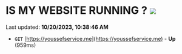 # IS MY WEBSITE RUNNING ? [![](https://img.shields.io/static/v1?label=Sponsor&message=%E2%9D%A4&logo=GitHub&color=%23fe8e86)](https://github.com/sponsors/<username>)

Last updated: **10/20/2023, 10:38:46 AM**

- `GET` [https://youssefservice.me](https://youssefservice.me) - **Up** (959ms)
